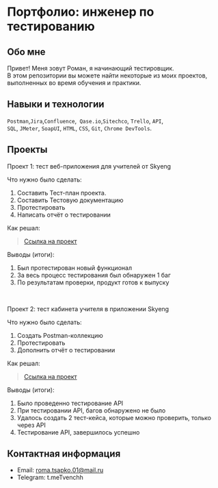 # Портфолио: инженер по тестированию

## Обо мне 

Привет! Меня зовут Роман, я начинающий тестировщик. <br>
В этом репозитории вы можете найти некоторые из моих проектов, выполненных во время обучения и практики.
<br>

## Навыки и технологии
``Postman``,``Jira``,``Confluence``,`` Qase.io``,``Sitechco``, ``Trello``, ``API``, <br>
``SQL``, ``JMeter``, ``SoapUI``, ``HTML``, ``CSS``, ``Git``, ``Chrome DevTools``.




## Проекты

<p> Проект 1: тест веб-приложения для учителей от Skyeng</p>
<p>Что нужно было сделать:<p>
<ol>
  <li>Составить Тест-план проекта.</li>
  <li>Составить Тестовую документацию</li>
  <li>Протестировать</li>
  <li>Написать отчёт о тестировании</li>
</ol>

<p>Как решал:<p>

> <a href="https://roman-qabugreport.atlassian.net/wiki/spaces/library/pages/294913/1+2">Ссылка на проект</a>
 
 <p>Выводы (итоги):<p>
<ol>
  <li>Был протестирован новый функционал</li>
  <li>За весь процесс тестирования был обнаружен 1 баг</li>
  <li>По результатам проверки, продукт готов к выпуску</li>
</ol>


<br> 

<p> Проект 2: тест кабинета учителя в приложении Skyeng</p>
<p>Что нужно было сделать:<p>
<ol>
  <li>Создать Postman-коллекцию</li>
  <li>Протестировать</li>
  <li>Дополнить отчёт о тестировании</li>
</ol>

<p>Как решал:<p>

>  <a href="https://roman-qabugreport.atlassian.net/wiki/spaces/library/pages/294913/1+2">Ссылка на проект</a>
 
 <p>Выводы (итоги):<p>
<ol>
  <li>Было проведенно тестирование API</li>
  <li>При тестировании API, багов обнаружено не было</li>
  <li>Удалось создать 2 тест-кейса, которые можно проверить, только через API</li>
  <li>Тестирование API, завершилось успешно</li>
</ol>



## Контактная информация
- Email: roma.tsapko.01@mail.ru
- Telegram: t.meTvenchh
